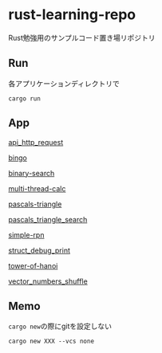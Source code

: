 # rust-learning-repo

Rust勉強用のサンプルコード置き場リポジトリ

## Run

各アプリケーションディレクトリで

```
cargo run
```

## App

[api_http_request](./api_http_request/)

[bingo](./bingo/)

[binary-search](./binary-search/)

[multi-thread-calc](./multi-thread-calc/)

[pascals-triangle](./pascals-triangle/)

[pascals_triangle_search](./pascals_triangle_search/)

[simple-rpn](./simple-rpn/)

[struct_debug_print](./struct_debug_print/)

[tower-of-hanoi](./tower-of-hanoi/)

[vector_numbers_shuffle](./vector_numbers_shuffle/)

## Memo

`cargo new`の際にgitを設定しない

```
cargo new XXX --vcs none
```
